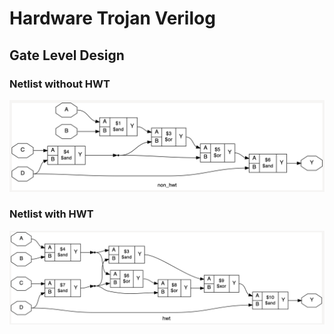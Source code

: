 # Hardware Trojan Verilog
## Gate Level Design
### Netlist without HWT
![non_hwt_netlist](Images/non_hwt_netlist.png)

### Netlist with HWT
![hwt_netlist](Images/hwt_netlist.png)
